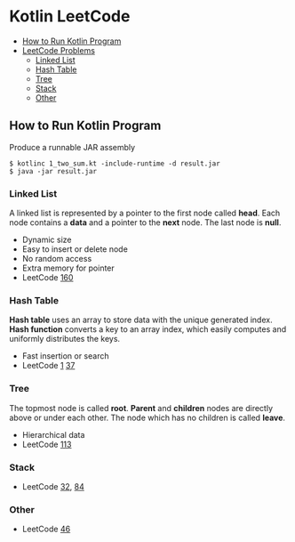 # Kotlin LeetCode
- [How to Run Kotlin Program](#how-to-run-kotlin-program)    
- [LeetCode Problems](https://leetcode.com/problemset/all/)    
    * [Linked List](#linked-list)
    * [Hash Table](#hash-table)
    * [Tree](#tree)
    * [Stack](#stack)
    * [Other](#other)

## How to Run Kotlin Program 
Produce a runnable JAR assembly

    $ kotlinc 1_two_sum.kt -include-runtime -d result.jar
    $ java -jar result.jar

### Linked List
A linked list is represented by a pointer to the first node called **head**.
Each node contains a **data** and a pointer to the **next** node. 
The last node is **null**.
- Dynamic size
- Easy to insert or delete node
- No random access
- Extra memory for pointer
- LeetCode
[160](https://leetcode.com/problems/intersection-of-two-linked-lists/#/description)

### Hash Table
**Hash table** uses an array to store data with the unique generated index.
**Hash function** converts a key to an array index, 
which easily computes and uniformly distributes the keys.
- Fast insertion or search
- LeetCode
[1](https://leetcode.com/problems/two-sum/description/)
[37](https://leetcode.com/problems/sudoku-solver/#/description)

### Tree
The topmost node is called **root**. 
**Parent** and **children** nodes are directly above or under each other.
The node which has no children is called **leave**.
- Hierarchical data
- LeetCode
[113](https://leetcode.com/problems/path-sum-ii/#/description)

### Stack
- LeetCode
[32](https://leetcode.com/problems/longest-valid-parentheses/#/description),
[84](https://leetcode.com/problems/largest-rectangle-in-histogram/#/description)

### Other
- LeetCode
[46](https://leetcode.com/problems/permutations/#/description)